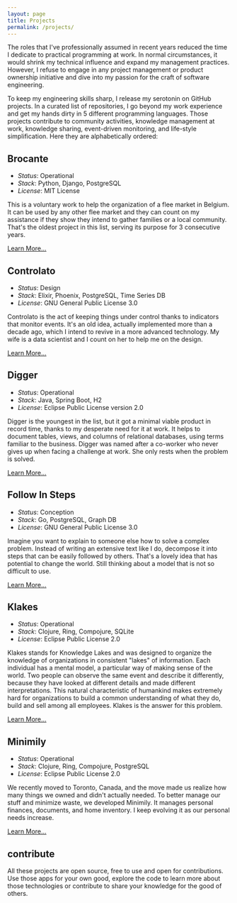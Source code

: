 ```yaml
---
layout: page
title: Projects
permalink: /projects/
---
```


The roles that I've professionally assumed in recent years reduced the time I dedicate to practical programming at work. In normal circumstances, it would shrink my technical influence and expand my management practices. However, I refuse to engage in any project management or product ownership initiative and dive into my passion for the craft of software engineering.

To keep my engineering skills sharp, I release my serotonin on GitHub projects. In a curated list of repositories, I go beyond my work experience and get my hands dirty in 5 different programming languages. Those projects contribute to community activities, knowledge management at work, knowledge sharing, event-driven monitoring, and life-style simplification. Here they are alphabetically ordered:

## Brocante

- _Status_: Operational
- _Stack_: Python, Django, PostgreSQL
- _License_: MIT License

This is a voluntary work to help the organization of a flee market in Belgium. It can be used by any other flee market and they can count on my assistance if they show they intend to gather families or a local community. That's the oldest project in this list, serving its purpose for 3 consecutive years.

[Learn More...][brocante]

## Controlato

- _Status_: Design
- _Stack_: Elixir, Phoenix, PostgreSQL, Time Series DB
- _License_: GNU General Public License 3.0

Controlato is the act of keeping things under control thanks to indicators that monitor events. It's an old idea, actually implemented more than a decade ago, which I intend to revive in a more advanced technology. My wife is a data scientist and I count on her to help me on the design.

[Learn More...][controlato]

## Digger

- _Status_: Operational
- _Stack_: Java, Spring Boot, H2
- _License_: Eclipse Public License version 2.0

Digger is the youngest in the list, but it got a minimal viable product in record time, thanks to my desperate need for it at work. It helps to document tables, views, and columns of relational databases, using terms familiar to the business. Digger was named after a co-worker who never gives up when facing a challenge at work. She only rests when the problem is solved.

[Learn More...][digger]

## Follow In Steps

- _Status_: Conception
- _Stack_: Go, PostgreSQL, Graph DB
- _License_: GNU General Public License 3.0

Imagine you want to explain to someone else how to solve a complex problem. Instead of writing an extensive text like I do, decompose it into steps that can be easily followed by others. That's a lovely idea that has potential to change the world. Still thinking about a model that is not so difficult to use.

[Learn More...][followinsteps]

## Klakes

- _Status_: Operational
- _Stack_: Clojure, Ring, Compojure, SQLite
- _License_: Eclipse Public License 2.0

Klakes stands for Knowledge Lakes and was designed to organize the knowledge of organizations in consistent "lakes" of information. Each individual has a mental model, a particular way of making sense of the world. Two people can observe the same event and describe it differently, because they have looked at different details and made different interpretations. This natural characteristic of humankind makes extremely hard for organizations to build a common understanding of what they do, build and sell among all employees. Klakes is the answer for this problem.

[Learn More...][klakes]

## Minimily

- _Status_: Operational
- _Stack_: Clojure, Ring, Compojure, PostgreSQL
- _License_: Eclipse Public License 2.0

We recently moved to Toronto, Canada, and the move made us realize how many things we owned and didn't actually needed. To better manage our stuff and minimize waste, we developed Minimily. It manages personal finances, documents, and home inventory. I keep evolving it as our personal needs increase.

[Learn More...][minimily]

## contribute

All these projects are open source, free to use and open for contributions. Use those apps for your own good, explore the code to learn more about those technologies or contribute to share your knowledge for the good of others.

[brocante]: https://www.github.com/htmfilho/brocante
[controlato]: https://www.github.com/htmfilho/controlato
[digger]: https://www.github.com/htmfilho/digger
[followinsteps]: https://www.github.com/htmfilho/followinsteps
[klakes]: https://www.github.com/htmfilho/klakes
[minimily]: https://www.github.com/htmfilho/minimily
